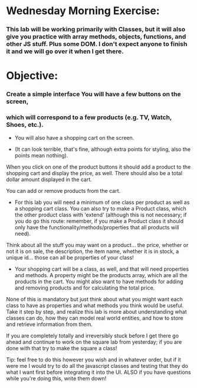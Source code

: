 # Wednesday Morning Exercise:

### This lab will be working primarily with Classes, but it will also give you practice with array methods, objects, functions, and other JS stuff. Plus some DOM. I don't expect anyone to finish it and we will go over it when I get there.

# Objective:
### Create a simple interface You will have a few buttons on the screen,
### which will correspond to a few products (e.g. TV, Watch, Shoes, etc.).

* You will also have a shopping cart on the screen. 

* (It can look terrible, that's fine, although extra points for styling, also the points mean nothing).

When you click on one of the product buttons it should add a product to the shopping cart and display the price, as well. There should also be a total dollar amount displayed in the cart.

You can add or remove products from the cart.

* For this lab you will need a minimum of one class per product as well as a shopping cart class. You can also try to make a Product class, which the other product class with 'extend' (although this is not necessary; if you do go this route: remember, if you make a Product class it should only have the functionality/methods/properties that all products will need). 

Think about all the stuff you may want on a product… the price, whether or not it is on sale, the description, the item name, whether it is in stock, a unique id… those can all be properties of your class!

* Your shopping cart will be a class, as well, and that will need properties and methods. A property might be the products array, which are all the products in the cart. You might also want to have methods for adding and removing products and for calculating the total price.

None of this is mandatory but just think about what you might want each class to have as properties and what methods you think would be useful. Take it step by step, and realize this lab is more about understanding what classes can do, how they can model real world entities, and how to store and retrieve information from them. 

If you are completely totally and irreversibly stuck before I get there go ahead and continue to work on the square lab from yesterday; if you are done with that try to make the square a class! 

Tip: feel free to do this however you wish and in whatever order, but if it were me I would try to do all the javascript classes and testing that they do what I want first before integrating it into the UI. ALSO if you have questions while you're doing this, write them down!



